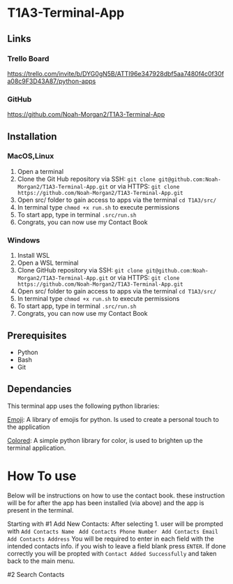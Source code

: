 # T1A3-Terminal-App

## Links

### Trello Board
https://trello.com/invite/b/DYG0gN5B/ATTI96e347928dbf5aa7480f4c0f30fa08c9F3D43A87/python-apps

### GitHub
https://github.com/Noah-Morgan2/T1A3-Terminal-App


## Installation

### MacOS,Linux

1. Open a terminal 
2. Clone the Git Hub repository via SSH: ``git clone git@github.com:Noah-Morgan2/T1A3-Terminal-App.git``
    or via HTTPS:
   `` git clone https://github.com/Noah-Morgan2/T1A3-Terminal-App.git ``
3. Open src/ folder to gain access to apps via the terminal
    ``cd T1A3/src/``
4. In terminal type
    ``chmod +x run.sh``
    to execute permissions
5. To start app, type in terminal 
    ``.src/run.sh``
6. Congrats, you can now use my Contact Book

### Windows

1. Install WSL
2. Open a WSL terminal 
3. Clone GitHub repository via SSH:
    ``git clone git@github.com:Noah-Morgan2/T1A3-Terminal-App.git``
    or via HTTPS:
    `` git clone https://github.com/Noah-Morgan2/T1A3-Terminal-App.git ``
4. Open src/ folder to gain access to apps via the terminal
    ``cd T1A3/src/``
5. In terminal type
    ``chmod +x run.sh``
    to execute permissions
6. To start app, type in terminal 
    ``.src/run.sh``
7. Congrats, you can now use my Contact Book

## Prerequisites
- Python 
- Bash 
- Git

## Dependancies

This terminal app uses the following python libraries:

[Emoji](https://github.com/carpedm20/emoji?tab=readme-ov-file): A library of emojis for python. Is used to create a personal touch to the application

[Colored](https://pypi.org/project/colored/): A simple python library for color, is used to brighten up the terminal application.

# How To use
Below will be instructions on how to use the contact book. these instruction will be for after the app has been installed (via above) and the app is present in the terminal.

Starting with #1 Add New Contacts:
After selecting 1. user will be prompted with ``Add Contacts Name`` `` Add Contacts Phone Number`` `` Add Contacts Email`` `` Add Contacts Address`` You will be required to enter in each field with the intended contacts info. if you wish to leave a field blank press ``ENTER``. If done correctly you will be propted with ``Contact Added Successfully`` and taken back to the main menu.

#2 Search Contacts
